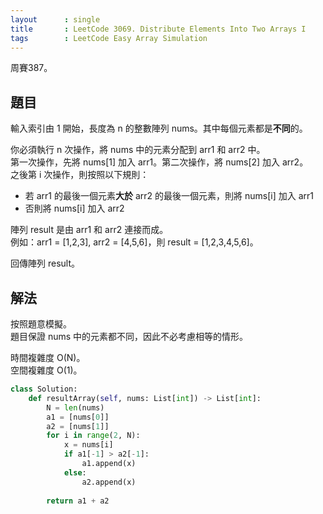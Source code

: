 ```yaml
---
layout      : single
title       : LeetCode 3069. Distribute Elements Into Two Arrays I
tags        : LeetCode Easy Array Simulation
---
```

周賽387。

## 題目

輸入索引由 1 開始，長度為 n 的整數陣列 nums。其中每個元素都是**不同**的。

你必須執行 n 次操作，將 nums 中的元素分配到 arr1 和 arr2 中。  
第一次操作，先將 nums[1] 加入 arr1。第二次操作，將 nums[2] 加入 arr2。  
之後第 i 次操作，則按照以下規則：  

- 若 arr1 的最後一個元素**大於** arr2 的最後一個元素，則將 nums[i] 加入 arr1  
- 否則將 nums[i] 加入 arr2  

陣列 result 是由 arr1 和 arr2 連接而成。  
例如：arr1 = [1,2,3], arr2 = [4,5,6]，則 result = [1,2,3,4,5,6]。  

回傳陣列 result。  

## 解法

按照題意模擬。  
題目保證 nums 中的元素都不同，因此不必考慮相等的情形。  

時間複雜度 O(N)。  
空間複雜度 O(1)。  

```python
class Solution:
    def resultArray(self, nums: List[int]) -> List[int]:
        N = len(nums)
        a1 = [nums[0]]
        a2 = [nums[1]]
        for i in range(2, N):
            x = nums[i]
            if a1[-1] > a2[-1]:
                a1.append(x)
            else:
                a2.append(x)
                
        return a1 + a2
```

